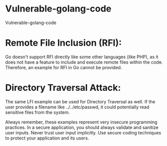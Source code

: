 # Vulnerable-golang-code
Vulnerable-golang-code


# Remote File Inclusion (RFI):
Go doesn't support RFI directly like some other languages (like PHP), as it does not have a feature to include and execute remote files within the code. Therefore, an example for RFI in Go cannot be provided.

# Directory Traversal Attack:
The same LFI example can be used for Directory Traversal as well. If the user provides a filename like ../../etc/passwd, it could potentially read sensitive files from the system.

Always remember, these examples represent very insecure programming practices. In a secure application, you should always validate and sanitize user inputs. Never trust user input implicitly. Use secure coding techniques to protect your application and its users.
